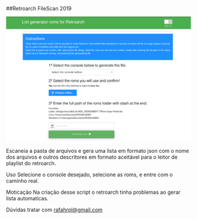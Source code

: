 ##Retroarch FileScan 2019

![Tela inicial](Screenshot.png "Tela inicial")

Escaneia a pasta de arquivos e gera uma lista em formato json com o nome dos arquivos e outros descritores em formato aceitável para o leitor de playlist do retroarch.

Uso
Selecione o console desejado, selecione as roms, e entre com o caminho real.

Moticação
Na criação desse script o retroarch tinha problemas ao gerar lista automaticas.

Dúvidas tratar com rafahrpl@gmail.com
